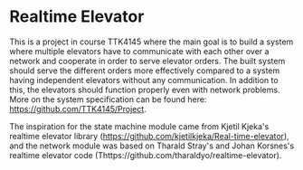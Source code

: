 Realtime Elevator
==============

This is a project in course TTK4145 where the main goal is to build a system where multiple elevators have to communicate with each other over a network and cooperate in order to serve elevator orders. The built system should serve the different orders more effectively compared to a system having independent elevators without any communication. In addition to this, the elevators should function properly even with network problems. More on the system specification can be found here: https://github.com/TTK4145/Project.

The inspiration for the state machine module came from Kjetil Kjeka's realtime elevator library (https://github.com/kjetilkjeka/Real-time-elevator), and the network module was based on Tharald Stray's and Johan Korsnes's realtime elevator code (Thttps://github.com/tharaldyo/realtime-elevator). 





